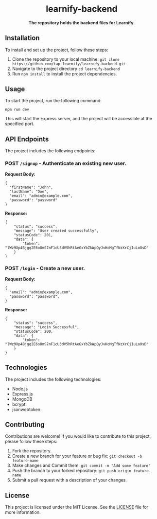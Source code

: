 <div align = "center">

# learnify-backend

####  The repository holds the backend files for Learnify.

</div>

## Installation

To install and set up the project, follow these steps:

1. Clone the repository to your local machine: `git clone https://github.com/tap-learnify/learnify-backend.git`
2. Navigate to the project directory `cd learnify-backend`
3. Run `npm install` to install the project dependencies.

## Usage

To start the project, run the following command:

`npm run dev`

This will start the Express server, and the project will be accessible at the specified port.

## API Endpoints

The project includes the following endpoints:

### **POST** `/signup` - Authenticate an existing new user.
**Request Body:**
```
{
  "firstName": "John",
  "lastName": "Doe",
  "email": "admin@example.com",
  "password": "password"
}
```
**Response:**
```
{
    "status": "success",
    "message": "User created successfully",
    "statusCode": 201,
    "data": {
        "token": "lWz9Xp4Bjgq2E6o8mS7nF1cU3dV5hRtAeGxYbZkWpQyJvHcMgTfNzXrCjIuLoOsD"
    }
}
```

### **POST** `/login` - Create a new user.
**Request Body:**
```
{
  "email": "admin@example.com",
  "password": "password",
}
```
**Response:**
```
{
    "status": "success",
    "message": "Login Successful",
    "statusCode": 200,
    "data": {
        "token": "lWz9Xp4Bjgq2E6o8mS7nF1cU3dV5hRtAeGxYbZkWpQyJvHcMgTfNzXrCjIuLoOsD"
    }
}
```

## Technologies

The project includes the following technologies:

- Node.js
- Express.js
- MongoDB
- bcrypt
- jsonwebtoken

## Contributing

Contributions are welcome! If you would like to contribute to this project, please follow these steps:

1. Fork the repository.
2. Create a new branch for your feature or bug fix: `git checkout -b feature-name`
3. Make changes and Commit them: `git commit -m "Add some feature"`
4. Push the branch to your forked repository: `git push origin feature-name`
5. Submit a pull request with a description of your changes.

## License

This project is licensed under the MIT License. See the [LICENSE](https://github.com/git/git-scm.com/blob/main/MIT-LICENSE.txt) file for more information.
